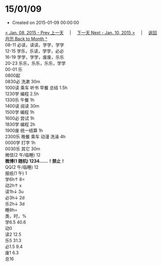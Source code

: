 # 15/01/09

* Created on 2015-01-09 00:00:00

[&lt; Jan. 08, 2015 - Prev 上一天](d08.md)     \|     [下一天 Next - Jan. 10, 2015 &gt;](d10.md)     \|     [返回月历 Back to Month ^](index.md)   
08-11 必读，读读，学学，学学  
12-15 学乐，乐读，学学，必必  
16-19 学学，学学，废废，乐乐  
20-23 乐乐，乐乐，乐乐，学学  
00-01 乐  
0800起  
0830必 洗漱 30m  
1000读 乘车 听书 早餐 总结 1.5h  
1230学 编程 2.5h  
1330乐 午餐 1h  
1400读 阅读 30m  
1500学 编程 1h  
1600必 尝试 1h  
1830学 编程 2h  
1900废 统一结算 1h  
2300乐 晚餐 乘车 动漫 洗澡 4h  
0000学 打字 1h  
0030乐 其它 30m  
微信\(2 午/临睡\) 12  
**微博\(1 随机\) 1234……！禁止！**  
QQ\(2 午/临睡\) 12  
报纸\(1 午\) 1  
学6h↑ 8=  
动2h↑ x  
读1h↓ 3u  
必3h↓ 2d  
乐2h↓ 3d  
睡8h=  
类，时，%  
学6.5 40.6  
动0  
读2 12.5  
乐5 31.3  
必1.5 9.4  
废1 6.3  
总16

